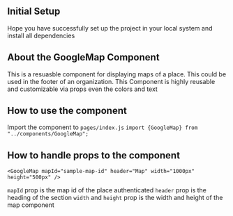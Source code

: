 ## Initial Setup

Hope you have successfully set up the project in your local system and install all dependencies

## About the GoogleMap Component

This is a resuasble component for displaying maps of a place. This could be used in the footer of an organization. This Component is highly reusable and customizable via props even the colors and text

## How to use the component

Import the component to `pages/index.js`
`import {GoogleMap} from "../components/GoogleMap";`

## How to handle props to the component

```
<GoogleMap mapId="sample-map-id" header="Map" width="1000px" height="500px" />
```

`mapId` prop is the map id of the place authenticated
`header` prop is the heading of the section
`width` and `height` prop is the width and height of the map component
